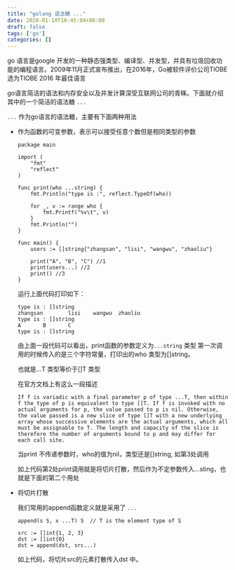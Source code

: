 ```yaml
---
title: "golang 语法糖 ..."
date: 2020-01-10T16:45:04+08:00
draft: false
tags: ['go']
categories: []
---
```


go 语言是google 开发的一种静态强类型、编译型、并发型，并具有垃圾回收功能的编程语言。2009年11月正式宣布推出，在2016年，Go被软件评价公司TIOBE 选为TIOBE 2016 年最佳语言

go语言简洁的语法和内存安全以及并发计算深受互联网公司的青睐。下面就介绍其中的一个简洁的语法糖 `...`

`...` 作为go语言的语法糖，主要有下面两种用法

* 作为函数的可变参数，表示可以接受任意个数但是相同类型的参数
    ```
    package main

    import (
        "fmt"
        "reflect"
    )

    func print(who ...string) {
        fmt.Println("type is :", reflect.TypeOf(who))

        for _, v := range who {
            fmt.Printf("%v\t", v)
        }
        fmt.Println("")
    }

    func main() {
        users := []string{"zhangsan", "lisi", "wangwu", "zhaoliu"}

        print("A", "B", "C") //1
        print(users...) //2
        print() //3
    }
    ```

    运行上面代码打印如下：

    ```
    type is : []string
    zhangsan        lisi    wangwu  zhaoliu
    type is : []string
    A       B       C
    type is : []string
    ```

    由上面一段代码可以看出，print函数的参数定义为`...string` 类型 第一次调用的时候传入的是三个字符常量，打印出的who 类型为[]string。

    也就是...T 类型等价于[]T 类型

    在官方文档上有这么一段描述
    ```
    If f is variadic with a final parameter p of type ...T, then within f the type of p is equivalent to type []T. If f is invoked with no actual arguments for p, the value passed to p is nil. Otherwise, the value passed is a new slice of type []T with a new underlying array whose successive elements are the actual arguments, which all must be assignable to T. The length and capacity of the slice is therefore the number of arguments bound to p and may differ for each call site. 
    ```

    当print 不传递参数时，who的值为nil，类型还是[]string, 如第3处调用

    如上代码第2处print调用就是将切片打散，然后作为不定参数传入...sting，也就是下面的第二个用处

* 将切片打散

    我们常用的append函数定义就是采用了 `...`

    `append(s S, x ...T) S  // T is the element type of S`

    ```
    src := []int{1, 2, 3}
    dst := []int{0}
    dst = append(dst, src...)
    ```
    如上代码，将切片src的元素打散传入dst 中。
    